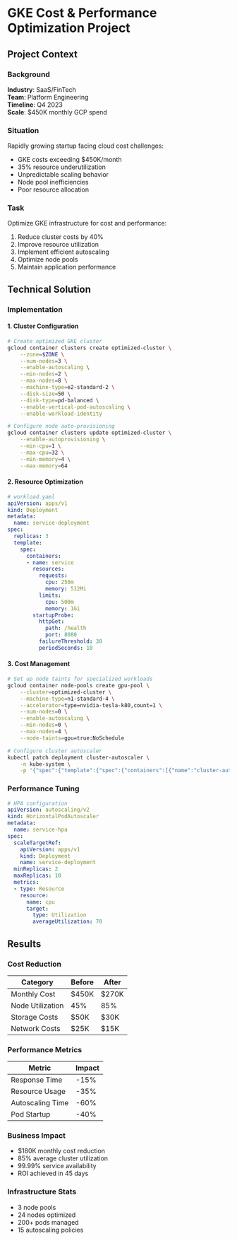 # GKE Cost & Performance Optimization Project

## Project Context

### Background
**Industry**: SaaS/FinTech  
**Team**: Platform Engineering  
**Timeline**: Q4 2023  
**Scale**: $450K monthly GCP spend

### Situation
Rapidly growing startup facing cloud cost challenges:
- GKE costs exceeding $450K/month
- 35% resource underutilization
- Unpredictable scaling behavior
- Node pool inefficiencies
- Poor resource allocation

### Task
Optimize GKE infrastructure for cost and performance:
1. Reduce cluster costs by 40%
2. Improve resource utilization
3. Implement efficient autoscaling
4. Optimize node pools
5. Maintain application performance

## Technical Solution

### Implementation

#### 1. Cluster Configuration
```bash
# Create optimized GKE cluster
gcloud container clusters create optimized-cluster \
    --zone=$ZONE \
    --num-nodes=3 \
    --enable-autoscaling \
    --min-nodes=2 \
    --max-nodes=8 \
    --machine-type=e2-standard-2 \
    --disk-size=50 \
    --disk-type=pd-balanced \
    --enable-vertical-pod-autoscaling \
    --enable-workload-identity

# Configure node auto-provisioning
gcloud container clusters update optimized-cluster \
    --enable-autoprovisioning \
    --min-cpu=1 \
    --max-cpu=32 \
    --min-memory=4 \
    --max-memory=64
```

#### 2. Resource Optimization
```yaml
# workload.yaml
apiVersion: apps/v1
kind: Deployment
metadata:
  name: service-deployment
spec:
  replicas: 3
  template:
    spec:
      containers:
      - name: service
        resources:
          requests:
            cpu: 250m
            memory: 512Mi
          limits:
            cpu: 500m
            memory: 1Gi
        startupProbe:
          httpGet:
            path: /health
            port: 8080
          failureThreshold: 30
          periodSeconds: 10
```

#### 3. Cost Management
```bash
# Set up node taints for specialized workloads
gcloud container node-pools create gpu-pool \
    --cluster=optimized-cluster \
    --machine-type=n1-standard-4 \
    --accelerator=type=nvidia-tesla-k80,count=1 \
    --num-nodes=0 \
    --enable-autoscaling \
    --min-nodes=0 \
    --max-nodes=4 \
    --node-taints=gpu=true:NoSchedule

# Configure cluster autoscaler
kubectl patch deployment cluster-autoscaler \
    -n kube-system \
    -p '{"spec":{"template":{"spec":{"containers":[{"name":"cluster-autoscaler","command":["./cluster-autoscaler","--scale-down-delay-after-add=5m","--scale-down-unneeded-time=5m"]}]}}}}'
```

### Performance Tuning
```yaml
# HPA configuration
apiVersion: autoscaling/v2
kind: HorizontalPodAutoscaler
metadata:
  name: service-hpa
spec:
  scaleTargetRef:
    apiVersion: apps/v1
    kind: Deployment
    name: service-deployment
  minReplicas: 2
  maxReplicas: 10
  metrics:
  - type: Resource
    resource:
      name: cpu
      target:
        type: Utilization
        averageUtilization: 70
```

## Results

### Cost Reduction
| Category | Before | After |
|----------|---------|--------|
| Monthly Cost | $450K | $270K |
| Node Utilization | 45% | 85% |
| Storage Costs | $50K | $30K |
| Network Costs | $25K | $15K |

### Performance Metrics
| Metric | Impact |
|--------|---------|
| Response Time | -15% |
| Resource Usage | -35% |
| Autoscaling Time | -60% |
| Pod Startup | -40% |

### Business Impact
- $180K monthly cost reduction
- 85% average cluster utilization
- 99.99% service availability
- ROI achieved in 45 days

### Infrastructure Stats
- 3 node pools
- 24 nodes optimized
- 200+ pods managed
- 15 autoscaling policies